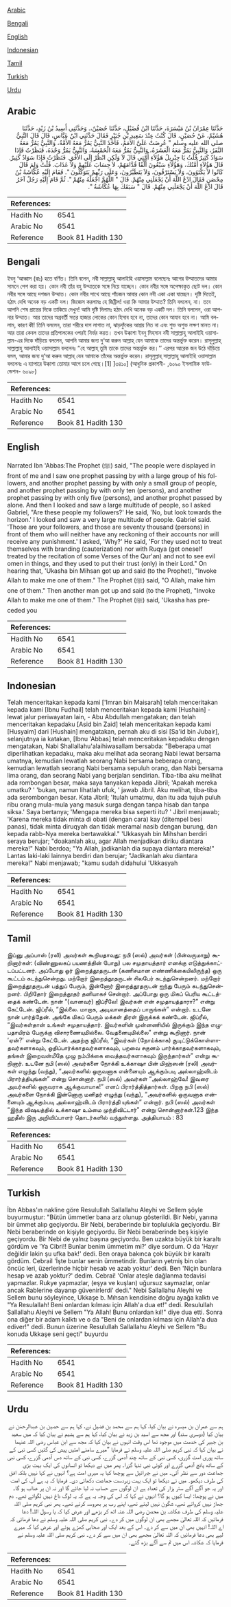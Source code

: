[Arabic](#arabic)

[Bengali](#bengali)

[English](#english)

[Indonesian](#indonesian)

[Tamil](#tamil)

[Turkish](#turkish)

[Urdu](#urdu)

## Arabic


<div dir="rtl" lang="ar" style={{fontSize:'larger',backgroundColor:'#f8f9fa',padding:20}}>
حَدَّثَنَا عِمْرَانُ بْنُ مَيْسَرَةَ، حَدَّثَنَا ابْنُ فُضَيْلٍ، حَدَّثَنَا حُصَيْنٌ،‏.‏ وَحَدَّثَنِي أَسِيدُ بْنُ زَيْدٍ، حَدَّثَنَا هُشَيْمٌ، عَنْ حُصَيْنٍ، قَالَ كُنْتُ عِنْدَ سَعِيدِ بْنِ جُبَيْرٍ فَقَالَ حَدَّثَنِي ابْنُ عَبَّاسٍ، قَالَ قَالَ النَّبِيُّ صلى الله عليه وسلم ‏"‏ عُرِضَتْ عَلَىَّ الأُمَمُ، فَأَخَذَ النَّبِيُّ يَمُرُّ مَعَهُ الأُمَّةُ، وَالنَّبِيُّ يَمُرُّ مَعَهُ النَّفَرُ، وَالنَّبِيُّ يَمُرُّ مَعَهُ الْعَشَرَةُ، وَالنَّبِيُّ يَمُرُّ مَعَهُ الْخَمْسَةُ، وَالنَّبِيُّ يَمُرُّ وَحْدَهُ، فَنَظَرْتُ فَإِذَا سَوَادٌ كَثِيرٌ قُلْتُ يَا جِبْرِيلُ هَؤُلاَءِ أُمَّتِي قَالَ لاَ وَلَكِنِ انْظُرْ إِلَى الأُفُقِ‏.‏ فَنَظَرْتُ فَإِذَا سَوَادٌ كَثِيرٌ‏.‏ قَالَ هَؤُلاَءِ أُمَّتُكَ، وَهَؤُلاَءِ سَبْعُونَ أَلْفًا قُدَّامَهُمْ، لاَ حِسَابَ عَلَيْهِمْ وَلاَ عَذَابَ‏.‏ قُلْتُ وَلِمَ قَالَ كَانُوا لاَ يَكْتَوُونَ، وَلاَ يَسْتَرْقُونَ، وَلاَ يَتَطَيَّرُونَ، وَعَلَى رَبِّهِمْ يَتَوَكَّلُونَ ‏"‏‏.‏ فَقَامَ إِلَيْهِ عُكَّاشَةُ بْنُ مِحْصَنٍ فَقَالَ ادْعُ اللَّهَ أَنْ يَجْعَلَنِي مِنْهُمْ‏.‏ قَالَ ‏"‏ اللَّهُمَّ اجْعَلْهُ مِنْهُمْ ‏"‏‏.‏ ثُمَّ قَامَ إِلَيْهِ رَجُلٌ آخَرُ قَالَ ادْعُ اللَّهَ أَنْ يَجْعَلَنِي مِنْهُمْ‏.‏ قَالَ ‏"‏ سَبَقَكَ بِهَا عُكَّاشَةُ ‏"‏‏.‏
</div>
<div style={{backgroundColor:'#f8f9fa',padding:20, marginBottom: 10}}><table> <thead> <tr> <th>References:</th> <th></th> </tr> </thead> <tbody><tr><td>Hadith No</td><td>6541</td></tr><tr><td>Arabic No</td><td>6541</td></tr><tr><td>Reference</td><td>Book 81 Hadith 130</td></tr></tbody></table></div>

## Bengali


<div dir="ltr" lang="bn" style={{fontSize:'larger',backgroundColor:'#f8f9fa',padding:20}}>
ইবনু ‘আব্বাস (রাঃ) হতে বর্ণিত। তিনি বলেন, নবী সাল্লাল্লাহু আলাইহি ওয়াসাল্লাম বলেছেনঃ আগের উম্মাতদের আমার সামনে পেশ করা হয়। কোন নবী তাঁর বহু উম্মাতকে সঙ্গে নিয়ে যাচ্ছেন। কোন নবীর সঙ্গে অপেক্ষাকৃত ছোট দল। কোন নবীর সঙ্গে আছে দশজন উম্মাত। কোন নবীর সাথে আছে পাঁচজন আবার কোন নবী একা একা যাচ্ছেন। দৃষ্টি দিতেই, হঠাৎ দেখি অনেক বড় একটি দল। জিজ্ঞেস করলামঃ হে জিব্রীল! ওরা কি আমার উম্মাত? তিনি বললেন, না। তবে আপনি শেষ প্রান্তের দিকে তাকিয়ে দেখুন! আমি দৃষ্টি দিলামঃ হঠাৎ দেখি অনেক বড় একটি দল। তিনি বললেন, ওরা আপনার উম্মাত। আর তাদের অগ্রবর্তী সত্তর হাজার লোকের কোন হিসাব হবে না, তাদের কোন আযাব হবে না। আমি বললাম, কারণ কী! তিনি বললেন, তারা শরীরে দাগ লাগাত না, ঝাড়ফুঁকের আশ্রয় নিত না এবং শুভ অশুভ লক্ষণ মানত না। আর তারা কেবল তাদের প্রতিপালকের ওপরই নির্ভর করত। তখন উক্কাশা ইবনু মিহসান নবী সাল্লাল্লাহু আলাইহি ওয়াসাল্লাম-এর দিকে দাঁড়িয়ে বললেন, আপনি আমার জন্য দু‘আ করুন আল্লাহ্ যেন আমাকে তাদের অন্তর্ভুক্ত করেন। রাসূলুল্লাহ্ সাল্লাল্লাহু আলাইহি ওয়াসাল্লাম বললেনঃ ‘‘হে আল্লাহ্ তুমি তাকে তাদের অন্তর্ভুক্ত কর।’’ এরপর আরেক জন উঠে দাঁড়িয়ে বলল, আমার জন্য দু‘আ করুন আল্লাহ্ যেন আমাকে তাঁদের অন্তর্ভুক্ত করেন। রাসূলুল্লাহ্ সাল্লাল্লাহু আলাইহি ওয়াসাল্লাম বললেনঃ এ ব্যাপারে উক্কাশা তোমার আগে চলে গেছে।[1] ]৩৪১০] (আধুনিক প্রকাশনী- ,৬০৯০ ইসলামিক ফাউন্ডেশন- ৬০৯৮)
</div>
<div style={{backgroundColor:'#f8f9fa',padding:20, marginBottom: 10}}><table> <thead> <tr> <th>References:</th> <th></th> </tr> </thead> <tbody><tr><td>Hadith No</td><td>6541</td></tr><tr><td>Arabic No</td><td>6541</td></tr><tr><td>Reference</td><td>Book 81 Hadith 130</td></tr></tbody></table></div>

## English


<div dir="ltr" lang="en" style={{fontSize:'larger',backgroundColor:'#f8f9fa',padding:20}}>
Narrated Ibn 'Abbas:The Prophet (ﷺ) said, "The people were displayed in front of me and I saw one prophet passing by with a large group of his followers, and another prophet passing by with only a small group of people, and another prophet passing by with only ten (persons), and another prophet passing by with only five (persons), and another prophet passed by alone. And then I looked and saw a large multitude of people, so I asked Gabriel, "Are these people my followers?' He said, 'No, but look towards the horizon.' I looked and saw a very large multitude of people. Gabriel said. 'Those are your followers, and those are seventy thousand (persons) in front of them who will neither have any reckoning of their accounts nor will receive any punishment.' I asked, 'Why?' He said, 'For they used not to treat themselves with branding (cauterization) nor with Ruqya (get oneself treated by the recitation of some Verses of the Qur'an) and not to see evil omen in things, and they used to put their trust (only) in their Lord." On hearing that, 'Ukasha bin Mihsan got up and said (to the Prophet), "Invoke Allah to make me one of them." The Prophet (ﷺ) said, "O Allah, make him one of them." Then another man got up and said (to the Prophet), "Invoke Allah to make me one of them." The Prophet (ﷺ) said, 'Ukasha has preceded you
</div>
<div style={{backgroundColor:'#f8f9fa',padding:20, marginBottom: 10}}><table> <thead> <tr> <th>References:</th> <th></th> </tr> </thead> <tbody><tr><td>Hadith No</td><td>6541</td></tr><tr><td>Arabic No</td><td>6541</td></tr><tr><td>Reference</td><td>Book 81 Hadith 130</td></tr></tbody></table></div>

## Indonesian


<div dir="ltr" lang="id" style={{fontSize:'larger',backgroundColor:'#f8f9fa',padding:20}}>
Telah menceritakan kepada kami ['Imran bin Maisarah] telah menceritakan kepada kami [Ibnu Fudhail] telah menceritakan kepada kami [Hushain] -lewat jalur periwayatan lain, - Abu Abdullah mengatakan; dan telah menceritakan kepadaku [Asid bin Zaid] telah menceritakan kepada kami [Husyaim] dari [Hushain] mengatakan, pernah aku di sisi [Sa'id bin Jubair], selanjutnya ia katakan, [Ibnu 'Abbas] telah menceritakan kepadaku dengan mengatakan, Nabi Shallallahu'alaihiwasallam bersabda: "Beberapa umat diperlihatkan kepadaku, maka aku melihat ada seorang Nabi lewat bersama umatnya, kemudian lewatlah seorang Nabi bersama beberapa orang, kemudian lewatlah seorang Nabi bersama sepuluh orang, dan Nabi bersama lima orang, dan seorang Nabi yang berjalan sendirian. Tiba-tiba aku melihat ada rombongan besar, maka saya tanyakan kepada Jibril; 'Apakah mereka umatku? ' 'bukan, namun lihatlah ufuk, ' jawab Jibril. Aku melihat, tiba-tiba ada serombongan besar. Kata Jibril; 'Itulah umatmu, dan itu ada tujuh puluh ribu orang mula-mula yang masuk surga dengan tanpa hisab dan tanpa siksa.' Saya bertanya; 'Mengapa mereka bisa seperti itu? ' Jibril menjawab; 'Karena mereka tidak minta di obati (dengan cara) kay (ditempel besi panas), tidak minta diruqyah dan tidak meramal nasib dengan burung, dan kepada rabb-Nya mereka bertawakkal." 'Ukkasyah bin Mihshan berdiri seraya berujar; "doakanlah aku, agar Allah menjadikan diriku diantara mereka!" Nabi berdoa; "Ya Allah, jadikanlah dia supaya diantara mereka!" Lantas laki-laki lainnya berdiri dan berujar; "Jadikanlah aku diantara mereka!" Nabi menjawab; "kamu sudah didahului 'Ukkasyah
</div>
<div style={{backgroundColor:'#f8f9fa',padding:20, marginBottom: 10}}><table> <thead> <tr> <th>References:</th> <th></th> </tr> </thead> <tbody><tr><td>Hadith No</td><td>6541</td></tr><tr><td>Arabic No</td><td>6541</td></tr><tr><td>Reference</td><td>Book 81 Hadith 130</td></tr></tbody></table></div>

## Tamil


<div dir="ltr" lang="ta" style={{fontSize:'larger',backgroundColor:'#f8f9fa',padding:20}}>
இப்னு அப்பாஸ் (ரலி) அவர்கள் கூறியதாவது: நபி (ஸல்) அவர்கள் (பின்வருமாறு) கூறினார்கள்: (விண்ணுலகப் பயணத்தின் போது) பல சமுதாயத்தார் எனக்கு எடுத்துக்காட்டப்பட்டனர். அப்போது ஓர் இறைத்தூதருடன் (கணிசமான எண்ணிக்கையிலிருந்த) ஒரு கூட்டம் கடந்துசென்றது. மற்றோர் இறைத்தூதருடன் சிலபேர் கடந்துசென்றனர். மற்றோர் இறைத்தூதருடன் பத்துப் பேரும், இன்னோர் இறைத்தூதருடன் ஐந்து பேரும் கடந்துசென்றனர். பிறிதோர் இறைத்தூதர் தனியாகச் சென்றார். அப்போது ஒரு மிகப் பெரிய கூட்டத்தைக் கண்டேன். நான் “(வானவர்) ஜிப்ரீலே! இவர்கள் என் சமுதாயத்தாரா?” என்று கேட்டேன். ஜிப்ரீல், “இல்லை. மாறாக, அடிவானத்தைப் பாருங்கள்” என்றார். உடனே நான் பார்த்தேன். அங்கே மிகப் பெரும் மக்கள் திரள் இருக்கக் கண்டேன். ஜிப்ரீல், “இவர்கள்தான் உங்கள் சமுதாயத்தார். இவர்களின் முன்னணியில் இருக்கும் இந்த எழுபதாயிரம் பேருக்கு விசாரணையுமில்லை. வேதனையுமில்லை” என்று கூறினார். நான் ‘ஏன்?’ என்று கேட்டேன். அதற்கு ஜிப்ரீல், “இவர்கள் (நோய்க்காக) சூடிட்டுக்கொள்ளாதவர்களாகவும், ஓதிப்பார்க்காதவர்களாகவும், பறவை சகுனம் பார்க்காதவர்களாகவும், தங்கள் இறைவன்மீதே முழு நம்பிக்கை வைத்தவர்களாகவும் இருந்தார்கள்” என்று கூறினார். உடனே நபி (ஸல்) அவர்களை நோக்கி உக்காஷா பின் மிஹ்ஸன் (ரலி) அவர்கள் எழுந்து (வந்து), “அவர்களில் ஒருவனாக என்னையும் ஆக்கும்படி அல்லாஹ்விடம் பிரார்த்தியுங்கள்” என்று சொன்னார். நபி (ஸல்) அவர்கள் “அல்லாஹ்வே! இவரை அவர்களில் ஒருவராக ஆக்குவாயாக!” எனப் பிரார்த்தித்தார்கள். பிறகு நபி (ஸல்) அவர்களை நோக்கி இன்னொரு மனிதர் எழுந்து (வந்து), “அவர்களில் ஒருவனாக என்னையும் ஆக்கும்படி அல்லாஹ்விடம் பிரார்த்தி யுங்கள்” என்றார். நபி (ஸல்) அவர்கள் “இந்த விஷயத்தில் உக்காஷா உம்மை முந்திவிட்டார்” என்று சொன்னார்கள்.123 இந்த ஹதீஸ் இரு அறிவிப்பாளர் தொடர்களில் வந்துள்ளது. அத்தியாயம் : 83
</div>
<div style={{backgroundColor:'#f8f9fa',padding:20, marginBottom: 10}}><table> <thead> <tr> <th>References:</th> <th></th> </tr> </thead> <tbody><tr><td>Hadith No</td><td>6541</td></tr><tr><td>Arabic No</td><td>6541</td></tr><tr><td>Reference</td><td>Book 81 Hadith 130</td></tr></tbody></table></div>

## Turkish


<div dir="ltr" lang="tr" style={{fontSize:'larger',backgroundColor:'#f8f9fa',padding:20}}>
İbn Abbas'ın nakline göre Resulullah Sallallahu Aleyhi ve Sellem şöyle buyurmuştur: "Bütün ümmetler bana arz olunup gösterildi. Bir Nebi, yanına bir ümmet alıp geçiyordu. Bir Nebi, beraberinde bir toplulukla geçiyordu. Bir Nebi beraberinde on kişiyle geçiyordu. Bir Nebi beraberinde beş kişiyle geçiyordu. Bir Nebi de yalnız başına geçiyordu. Ben uzakta büyük bir karaltı gördüm ve 'Ya Cibri!! Bunlar benim ümmetim mi?' diye sordum. O da 'Hayır değildir lakin şu ufka bak!' dedi. Ben oraya bakınca çok büyük bir karaltı gördüm. Cebrail 'İşte bunlar senin ümmetindir. Bunların yetmiş bin olan öncüc leri, üzerlerinde hiçbir hesab ve azab yoktur' dedi. Ben 'Niçin bunlara hesap ve azab yoktur?' dedim. Cebrai! 'Onlar ateşle dağlanma tedavisi yapmazlar. Rukye yapmazlar, (eşya ve kuşları) uğursuz saymazlar, onlar ancak Rablerine dayanıp güvenirlerdi' dedi." Nebi Sallallahu Aleyhi ve Sellem bunu söyleyince, Ukkaşe b. Mıhsan kendisine doğru ayağa kalktı ve "Ya Resulallah! Beni onlardan kılması için Allah'a dua et!" dedi. Resulullah Sallallahu Aleyhi ve Sellem "Ya Allah! Bunu onlardan kıl!" diye dua etti. Sonra ona diğer bir adam kalktı ve o da "Beni de onlardan kılması için Allah'a dua ediver!" dedi. Bunun üzerine Resulullah Sallallahu Aleyhi ve Sellem "Bu konuda Ukkaşe seni geçti" buyurdu
</div>
<div style={{backgroundColor:'#f8f9fa',padding:20, marginBottom: 10}}><table> <thead> <tr> <th>References:</th> <th></th> </tr> </thead> <tbody><tr><td>Hadith No</td><td>6541</td></tr><tr><td>Arabic No</td><td>6541</td></tr><tr><td>Reference</td><td>Book 81 Hadith 130</td></tr></tbody></table></div>

## Urdu


<div dir="rtl" lang="ur" style={{fontSize:'larger',backgroundColor:'#f8f9fa',padding:20}}>
ہم سے عمران بن میسرہ نے بیان کیا، کہا ہم سے محمد بن فضیل نے، کہا ہم سے حصین بن عبدالرحمٰن نے بیان کیا (دوسری سند) اور مجھ سے اسید بن زید نے بیان کیا، کہا ہم سے ہشیم نے بیان کیا کہ میں سعید بن جبیر کی خدمت میں موجود تھا اس وقت انہوں نے بیان کیا کہ مجھ سے ابن عباس رضی اللہ عنہما نے بیان کیا کہ نبی کریم صلی اللہ علیہ وسلم نے فرمایا ”میرے سامنے امتیں پیش کی گئیں کسی نبی کے ساتھ پوری امت گزری، کسی نبی کے ساتھ چند آدمی گزرے، کسی نبی کے ساتھ دس آدمی گزرے، کسی نبی کے ساتھ پانچ آدمی گزرے اور کوئی نبی تنہا گزرا۔ پھر میں نے دیکھا تو انسانوں کی ایک بہت بڑی جماعت دور سے نظر آئی۔ میں نے جبرائیل سے پوچھا کیا یہ میری امت ہے؟ انہوں نے کہا نہیں بلکہ افق کی طرف دیکھو۔ میں نے دیکھا تو ایک بہت زبردست جماعت دکھائی دی۔ فرمایا کہ یہ ہے آپ کی امت اور یہ جو آگے آگے ستر ہزار کی تعداد ہے ان لوگوں سے حساب نہ لیا جائے گا اور نہ ان پر عذاب ہو گا۔ میں نے پوچھا: ایسا کیوں ہو گا؟ انہوں نے کہا کہ اس کی وجہ یہ ہے کہ یہ لوگ داغ نہیں لگواتے تھے۔ دم جھاڑ نہیں کرواتے تھے، شگون نہیں لیتے تھے، اپنے رب پر بھروسہ کرتے تھے۔ پھر نبی کریم صلی اللہ علیہ وسلم کی طرف عکاشہ بن محصن رضی اللہ عنہ اٹھ کر بڑھے اور عرض کیا کہ یا رسول اللہ! دعا فرمائیں کہ اللہ تعالیٰ مجھے بھی ان لوگوں میں کر دے۔ نبی کریم صلی اللہ علیہ وسلم نے دعا فرمائی کہ اے اللہ! انہیں بھی ان میں سے کر دے۔ اس کے بعد ایک اور صحابی کھڑے ہوئے اور عرض کیا کہ میرے لیے بھی دعا فرمائیں کہ اللہ تعالیٰ مجھے بھی ان میں سے کر دے۔ نبی کریم صلی اللہ علیہ وسلم نے فرمایا کہ عکاشہ اس میں تم سے آگے بڑھ گئے۔
</div>
<div style={{backgroundColor:'#f8f9fa',padding:20, marginBottom: 10}}><table> <thead> <tr> <th>References:</th> <th></th> </tr> </thead> <tbody><tr><td>Hadith No</td><td>6541</td></tr><tr><td>Arabic No</td><td>6541</td></tr><tr><td>Reference</td><td>Book 81 Hadith 130</td></tr></tbody></table></div>
